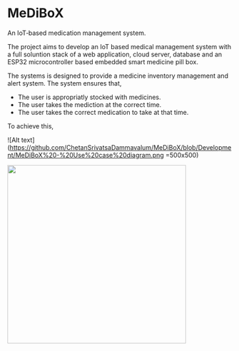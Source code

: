 # MeDiBoX

An IoT‑based medication management system.

The project aims to develop an IoT based medical management system with a full soluntion stack of a web application, cloud server, database and an ESP32 microcontroller based embedded smart medicine pill box. 

The systems is designed to provide a medicine inventory management and alert system. The system ensures that,
 - The user is appropriatly stocked with medicines.
 - The user takes the mediction at the correct time.
 - The user takes the correct medication to take at that time.
 
 To achieve this, 

![Alt text](https://github.com/ChetanSrivatsaDammavalum/MeDiBoX/blob/Development/MeDiBoX%20-%20Use%20case%20diagram.png =500x500)


<img src="[https://your-image-url.type](https://github.com/ChetanSrivatsaDammavalum/MeDiBoX/blob/Development/MeDiBoX%20-%20Use%20case%20diagram.png)" width="400" height="400">
